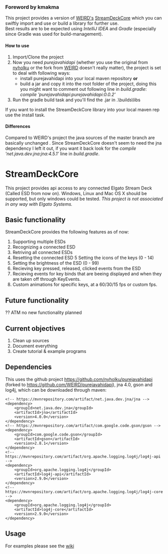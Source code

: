 ### Foreword by kmakma
This project provides a version of [WElRD's](https://github.com/WElRD) [StreamDeckCore](https://github.com/WElRD/StreamDeckCore) which you can swiftly import and use or build a library for further use.\
Best results are to be expected using _IntelliJ IDEA_ and _Gradle_ (especially since Gradle was used for build-management).

#### How to use
1. Import/Clone the project
2. Now you need _purejavahidapi_ (whether you use the original from [nyholku](https://github.com/nyholku/purejavahidapi) or the fork from [WElRD](https://github.com/WElRD/purejavahidapi) doesn't really matter), the project is set to deal with following ways:
   * install purejavahidapi into your local maven repository **or**
   * build a jar and copy it into the root folder of the project, doing this you might want to comment out following line in _build.gradle_:\
   _compile 'purejavahidapi:purejavahidapi:0.0.2'_
3. Run the gradle build task and you'll find the .jar in .\builds\libs
    
If you want to install the StreamDeckCore library into your local maven rep use the install task.
#### Differences
Compared to WElRD's project the java sources of the master branch are basically unchanged . Since StreamDeckCore doesn't seem to need the jna dependency I left it out, if you want it back look for the _compile 'net.java.dev.jna:jna:4.5.1'_ line in _build.gradle_.

# StreamDeckCore
This project provides api access to any connected Elgato Stream Deck (Called ESD from now on). Windows, Linux and Mac OS X should be supported, but only windows could be tested. _This project is not associated in any way with Elgato Systems._

## Basic functionality
StreamDeckCore provides the following features as of now:
1. Supporting multiple ESDs
2. Recognizing a connected ESD
3. Retriving all connected ESDs
4. Resetting the connected ESD
5 Setting the icons of the keys (0 - 14)
6. Setting the brightness of the ESD (0 - 99)
7. Recieving key pressed, released, clicked events from the ESD
8. Recieving events for key binds that are beeing displayed and when they are taken off through KeyEvents.
9. Custom animations for specific keys, at a 60/30/15 fps or custom fps.

## Future functionality
?? ATM no new functionality planned

## Current objectives
1. Clean up sources
2. Document everything
3. Create tutorial & example programs

## Dependencies
This uses the github project https://github.com/nyholku/purejavahidapi (forked to https://github.com/WElRD/purejavahidapi), jna 4.0, gson and log4j, which can be downloaded through maven:

    <!-- https://mvnrepository.com/artifact/net.java.dev.jna/jna -->
    <dependency>
        <groupId>net.java.dev.jna</groupId>
        <artifactId>jna</artifactId>
        <version>4.0.0</version>
    </dependency>
    <!-- https://mvnrepository.com/artifact/com.google.code.gson/gson -->
	<dependency>
	    <groupId>com.google.code.gson</groupId>
	    <artifactId>gson</artifactId>
	    <version>2.8.1</version>
	</dependency>
	<!-- https://mvnrepository.com/artifact/org.apache.logging.log4j/log4j-api -->
	<dependency>
		<groupId>org.apache.logging.log4j</groupId>
		<artifactId>log4j-api</artifactId>
		<version>2.9.0</version>
	</dependency>
	<!-- https://mvnrepository.com/artifact/org.apache.logging.log4j/log4j-core -->
	<dependency>
		<groupId>org.apache.logging.log4j</groupId>
		<artifactId>log4j-core</artifactId>
		<version>2.9.0</version>
	</dependency>
	
    

## Usage
For examples please see the [wiki](https://github.com/WElRD/StreamDeckCore/wiki)


